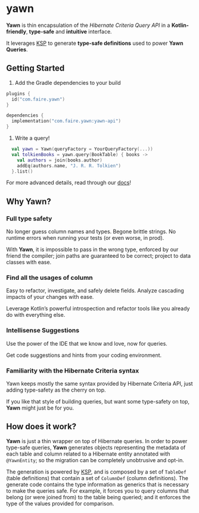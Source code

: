# yawn

**Yawn** is thin encapsulation of the *Hibernate Criteria Query API* in a **Kotlin-friendly**, **type-safe** and **intuitive** interface.

It leverages [KSP](https://kotlinlang.org/docs/ksp-overview.html) to generate **type-safe definitions** used to power **Yawn Queries**.

## Getting Started

1. Add the Gradle dependencies to your build

```kotlin
plugins {
  id("com.faire.yawn")
}

dependencies {
  implementation("com.faire.yawn:yawn-api")
}
```

1. Write a query!

```kotlin
  val yawn = Yawn(queryFactory = YourQueryFactory(...))
  val tolkienBooks = yawn.query(BookTable) { books ->
    val authors = join(books.author)
    addEq(authors.name, "J. R. R. Tolkien")
  }.list()
```

For more advanced details, read through our [docs](/docs/README.md)!

## Why Yawn?

### Full type safety

No longer guess column names and types. Begone brittle strings. No runtime errors when running your tests (or even worse, in prod).

With **Yawn**, it is impossible to pass in the wrong type, enforced by our friend the compiler; join paths are guaranteed to be correct; project to data classes
with ease.

### Find all the usages of column

Easy to refactor, investigate, and safely delete fields. Analyze cascading impacts of your changes with ease.

Leverage Kotlin’s powerful introspection and refactor tools like you already do with everything else.

### Intellisense Suggestions

Use the power of the IDE that we know and love, now for queries.

Get code suggestions and hints from your coding environment.

### Familiarity with the Hibernate Criteria syntax

Yawn keeps mostly the same syntax provided by Hibernate Criteria API, just adding type-safety as the cherry on top.

If you like that style of building queries, but want some type-safety on top, **Yawn** might just be for you.


## How does it work?

**Yawn** is just a thin wrapper on top of Hibernate queries. In order to power type-safe queries, **Yawn** generates objects representing the metadata of each
table and column related to a Hibernate entity annotated with `@YawnEntity`; so the migration can be completely unobtrusive and opt-in.

The generation is powered by [KSP](https://kotlinlang.org/docs/ksp-overview.html), and is composed by a set of `TableDef` (table definitions) that contain a set
of `ColumnDef` (column definitions). The generate code contains the type information as generics that is necessary to make the queries safe. For example, it
forces you to query columns that belong (or were joined from) to the table being queried; and it enforces the type of the values provided for comparison.
